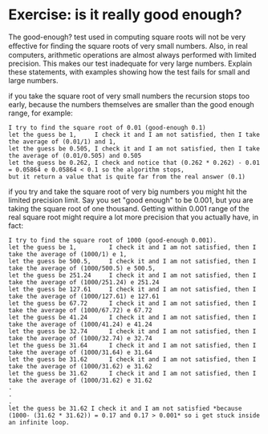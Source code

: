 # Exercise: is it really good enough?
The good-enough? test used in computing
square roots will not be very eﬀective for ﬁnding the square
roots of very small numbers. Also, in real computers, arithmetic 
operations are almost always performed with limited precision. 
This makes our test inadequate for very large numbers.
Explain these statements, with examples showing
how the test fails for small and large numbers.

if you take the square root of very small numbers the recursion stops too early, because the numbers themselves are smaller than the good enough range, for example:
```text
I try to find the square root of 0.01 (good-enough 0.1)
let the guess be 1,     I check it and I am not satisfied, then I take the average of (0.01/1) and 1,
let the guess be 0.505, I check it and I am not satisfied, then I take the average of (0.01/0.505) and 0.505
let the guess be 0.262, I check and notice that (0.262 * 0.262) - 0.01 = 0.05864 e 0.05864 < 0.1 so the algorithm stops,
but it return a value that is quite far from the real answer (0.1)
```

if you try and take the square root of very big numbers you might hit the limited precision limit. Say you set "good enough" to be 0.001, but you are taking the square root of one thousand. Getting within 0.001 range of the real square root might require a lot more precision that you actually have, in fact:

```text
I try to find the square root of 1000 (good-enough 0.001).
let the guess be 1,   		I check it and I am not satisfied, then I take the average of (1000/1) e 1,
let the guess be 500.5,   	I check it and I am not satisfied, then I take the average of (1000/500.5) e 500.5,
let the guess be 251.24		I check it and I am not satisfied, then I take the average of (1000/251.24) e 251.24
let the guess be 127.61		I check it and I am not satisfied, then I take the average of (1000/127.61) e 127.61
let the guess be 67.72		I check it and I am not satisfied, then I take the average of (1000/67.72) e 67.72
let the guess be 41.24		I check it and I am not satisfied, then I take the average of (1000/41.24) e 41.24
let the guess be 32.74		I check it and I am not satisfied, then I take the average of (1000/32.74) e 32.74
let the guess be 31.64		I check it and I am not satisfied, then I take the average of (1000/31.64) e 31.64
let the guess be 31.62      I check it and I am not satisfied, then I take the average of (1000/31.62) e 31.62
let the guess be 31.62      I check it and I am not satisfied, then I take the average of (1000/31.62) e 31.62
.
.
.
let the guess be 31.62 I check it and I am not satisfied *because (1000- (31.62 * 31.62)) = 0.17 and 0.17 > 0.001* so i get stuck inside an infinite loop.

```